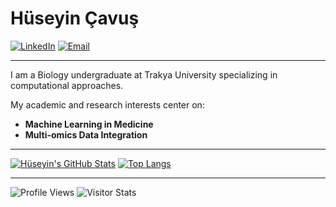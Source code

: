 # Hüseyin Çavuş

[![LinkedIn](https://img.shields.io/badge/LinkedIn-Huseyin_Cavus-0077B5?style=flat&logo=linkedin)](https://www.linkedin.com/in/huseyincavus)
[![Email](https://img.shields.io/badge/Email-huseyincavus@proton.me-888888?style=flat&logo=protonmail)](mailto:huseyincavus@proton.me)

---

I am a Biology undergraduate at Trakya University specializing in computational approaches.

My academic and research interests center on:
*   **Machine Learning in Medicine**
*   **Multi-omics Data Integration**

---

[![Hüseyin's GitHub Stats](https://github-readme-stats.vercel.app/api?username=huseyincavusbi&show_icons=true&theme=radical&hide_border=true&count_private=true)](https://github.com/anuraghazra/github-readme-stats)
[![Top Langs](https://github-readme-stats.vercel.app/api/top-langs/?username=huseyincavusbi&layout=compact&theme=radical&hide_border=true&langs_count=8)](https://github.com/anuraghazra/github-readme-stats)

---

![Profile Views](https://komarev.com/ghpvc/?username=huseyincavusbi&color=blue)
<img alt="Visitor Stats" src="https://widgetbite.com/stats/huseyincavusbi"/>
